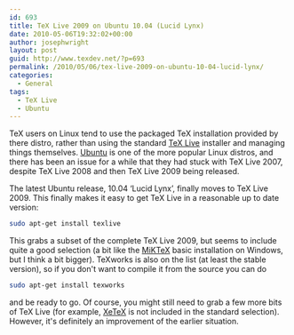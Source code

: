 ```yaml
---
id: 693
title: TeX Live 2009 on Ubuntu 10.04 (Lucid Lynx)
date: 2010-05-06T19:32:02+00:00
author: josephwright
layout: post
guid: http://www.texdev.net/?p=693
permalink: /2010/05/06/tex-live-2009-on-ubuntu-10-04-lucid-lynx/
categories:
  - General
tags:
  - TeX Live
  - Ubuntu
---
```

TeX users on Linux tend to use the packaged TeX installation provided by there distro, rather than using the standard [TeX Live](https://tug.org/texlive/) installer and managing things themselves. [Ubuntu](http://www.ubuntu.com/) is one of the more popular Linux distros, and there has been an issue for a while that they had stuck with TeX Live 2007, despite TeX Live 2008 and then TeX Live 2009 being released.

The latest Ubuntu release, 10.04 ‘Lucid Lynx’, finally moves to TeX Live 2009. This finally makes it easy to get TeX Live in a reasonable up to date version:

```bash
sudo apt-get install texlive
```

This grabs a subset of the complete TeX Live 2009, but seems to include quite a good selection (a bit like the [MiKTeX](https://www.miktex.org/) basic installation on Windows, but I think a bit bigger). TeXworks is also on the list (at least the stable version), so if you don't want to compile it from the source you can do

```bash
sudo apt-get install texworks
```

and be ready to go. Of course, you might still need to grab a few more bits of TeX Live (for example, [XeTeX](http://scripts.sil.org/cms/scripts/page.php?site_id=nrsi&amp;id=xetex) is not included in the standard selection). However, it's definitely an improvement of the earlier situation.

